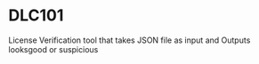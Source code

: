 <h1>DLC101</h1>
<p>License Verification tool that takes JSON file as input and Outputs looksgood or suspicious</p>
